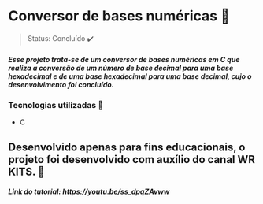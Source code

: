# Conversor de bases numéricas 🔄

> Status: Concluído ✔️

##### Esse projeto trata-se de um conversor de bases numéricas em C que realiza a conversão de um número de base decimal para uma base hexadecimal e de uma base hexadecimal para uma base decimal, cujo o  desenvolvimento foi concluído.

### Tecnologias utilizadas 🔧
 - C
   
## Desenvolvido apenas para fins educacionais, o projeto foi desenvolvido com auxílio do canal WR KITS. 👾

##### Link do tutorial: https://youtu.be/ss_dpqZAvww
